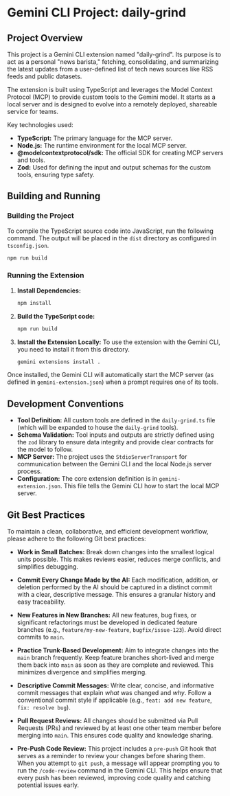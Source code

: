 # Gemini CLI Project: daily-grind

## Project Overview

This project is a Gemini CLI extension named "daily-grind". Its purpose is to act as a personal "news barista," fetching, consolidating, and summarizing the latest updates from a user-defined list of tech news sources like RSS feeds and public datasets.

The extension is built using TypeScript and leverages the Model Context Protocol (MCP) to provide custom tools to the Gemini model. It starts as a local server and is designed to evolve into a remotely deployed, shareable service for teams.

Key technologies used:

- **TypeScript:** The primary language for the MCP server.
- **Node.js:** The runtime environment for the local MCP server.
- **@modelcontextprotocol/sdk:** The official SDK for creating MCP servers and tools.
- **Zod:** Used for defining the input and output schemas for the custom tools, ensuring type safety.

## Building and Running

### Building the Project

To compile the TypeScript source code into JavaScript, run the following command. The output will be placed in the `dist` directory as configured in `tsconfig.json`.

```sh
npm run build
```

### Running the Extension

1.  **Install Dependencies:**

    ```sh
    npm install
    ```

2.  **Build the TypeScript code:**

    ```sh
    npm run build
    ```

3.  **Install the Extension Locally:**
    To use the extension with the Gemini CLI, you need to install it from this directory.

    ```sh
    gemini extensions install .
    ```

Once installed, the Gemini CLI will automatically start the MCP server (as defined in `gemini-extension.json`) when a prompt requires one of its tools.

## Development Conventions

- **Tool Definition:** All custom tools are defined in the `daily-grind.ts` file (which will be expanded to house the `daily-grind` tools).
- **Schema Validation:** Tool inputs and outputs are strictly defined using the `zod` library to ensure data integrity and provide clear contracts for the model to follow.
- **MCP Server:** The project uses the `StdioServerTransport` for communication between the Gemini CLI and the local Node.js server process.
- **Configuration:** The core extension definition is in `gemini-extension.json`. This file tells the Gemini CLI how to start the local MCP server.

## Git Best Practices

To maintain a clean, collaborative, and efficient development workflow, please adhere to the following Git best practices:

- **Work in Small Batches:** Break down changes into the smallest logical units possible. This makes reviews easier, reduces merge conflicts, and simplifies debugging.
- **Commit Every Change Made by the AI:** Each modification, addition, or deletion performed by the AI should be captured in a distinct commit with a clear, descriptive message. This ensures a granular history and easy traceability.
- **New Features in New Branches:** All new features, bug fixes, or significant refactorings must be developed in dedicated feature branches (e.g., `feature/my-new-feature`, `bugfix/issue-123`). Avoid direct commits to `main`.
- **Practice Trunk-Based Development:** Aim to integrate changes into the `main` branch frequently. Keep feature branches short-lived and merge them back into `main` as soon as they are complete and reviewed. This minimizes divergence and simplifies merging.
- **Descriptive Commit Messages:** Write clear, concise, and informative commit messages that explain _what_ was changed and _why_. Follow a conventional commit style if applicable (e.g., `feat: add new feature`, `fix: resolve bug`).
- **Pull Request Reviews:** All changes should be submitted via Pull Requests (PRs) and reviewed by at least one other team member before merging into `main`. This ensures code quality and knowledge sharing.

- **Pre-Push Code Review:** This project includes a `pre-push` Git hook that serves as a reminder to review your changes before sharing them. When you attempt to `git push`, a message will appear prompting you to run the `/code-review` command in the Gemini CLI. This helps ensure that every push has been reviewed, improving code quality and catching potential issues early.
